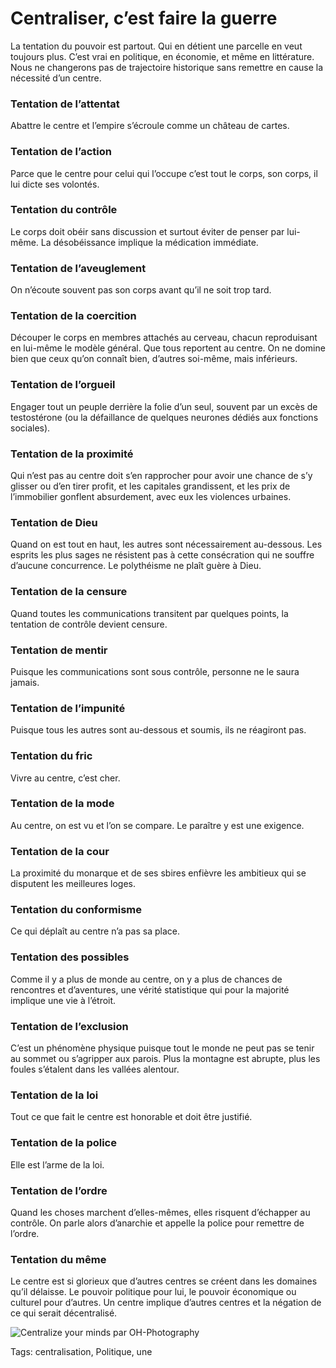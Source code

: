 # Centraliser, c’est faire la guerre

La tentation du pouvoir est partout. Qui en détient une parcelle en veut toujours plus. C’est vrai en politique, en économie, et même en littérature. Nous ne changerons pas de trajectoire historique sans remettre en cause la nécessité d’un centre.

### Tentation de l’attentat

Abattre le centre et l’empire s’écroule comme un château de cartes.

### Tentation de l’action

Parce que le centre pour celui qui l’occupe c’est tout le corps, son corps, il lui dicte ses volontés.

### Tentation du contrôle

Le corps doit obéir sans discussion et surtout éviter de penser par lui-même. La désobéissance implique la médication immédiate.

### Tentation de l’aveuglement

On n’écoute souvent pas son corps avant qu’il ne soit trop tard.

### Tentation de la coercition

Découper le corps en membres attachés au cerveau, chacun reproduisant en lui-même le modèle général. Que tous reportent au centre. On ne domine bien que ceux qu’on connaît bien, d’autres soi-même, mais inférieurs.

### Tentation de l’orgueil

Engager tout un peuple derrière la folie d’un seul, souvent par un excès de testostérone (ou la défaillance de quelques neurones dédiés aux fonctions sociales).

### Tentation de la proximité

Qui n’est pas au centre doit s’en rapprocher pour avoir une chance de s’y glisser ou d’en tirer profit, et les capitales grandissent, et les prix de l’immobilier gonflent absurdement, avec eux les violences urbaines.

### Tentation de Dieu

Quand on est tout en haut, les autres sont nécessairement au-dessous. Les esprits les plus sages ne résistent pas à cette consécration qui ne souffre d’aucune concurrence. Le polythéisme ne plaît guère à Dieu.

### Tentation de la censure

Quand toutes les communications transitent par quelques points, la tentation de contrôle devient censure.

### Tentation de mentir

Puisque les communications sont sous contrôle, personne ne le saura jamais.

### Tentation de l’impunité

Puisque tous les autres sont au-dessous et soumis, ils ne réagiront pas.

### Tentation du fric

Vivre au centre, c’est cher.

### Tentation de la mode

Au centre, on est vu et l’on se compare. Le paraître y est une exigence.

### Tentation de la cour

La proximité du monarque et de ses sbires enfièvre les ambitieux qui se disputent les meilleures loges.

### Tentation du conformisme

Ce qui déplaît au centre n’a pas sa place.

### Tentation des possibles

Comme il y a plus de monde au centre, on y a plus de chances de rencontres et d’aventures, une vérité statistique qui pour la majorité implique une vie à l’étroit.

### Tentation de l’exclusion

C’est un phénomène physique puisque tout le monde ne peut pas se tenir au sommet ou s’agripper aux parois. Plus la montagne est abrupte, plus les foules s’étalent dans les vallées alentour.

### Tentation de la loi

Tout ce que fait le centre est honorable et doit être justifié.

### Tentation de la police

Elle est l’arme de la loi.

### Tentation de l’ordre

Quand les choses marchent d’elles-mêmes, elles risquent d’échapper au contrôle. On parle alors d’anarchie et appelle la police pour remettre de l’ordre.

### Tentation du même

Le centre est si glorieux que d’autres centres se créent dans les domaines qu’il délaisse. Le pouvoir politique pour lui, le pouvoir économique ou culturel pour d’autres. Un centre implique d’autres centres et la négation de ce qui serait décentralisé.

![Centralize your minds par OH-Photography](https://tcrouzet.com/images_tc/2014/03/centralized-600x401.jpg)



Tags: centralisation, Politique, une